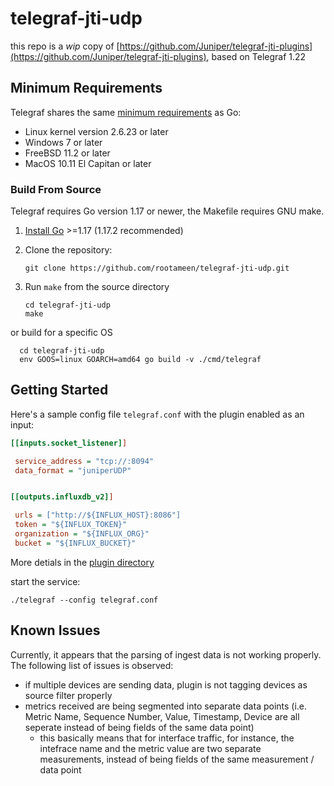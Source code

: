 
# telegraf-jti-udp

this repo is a _wip_ copy of [https://github.com/Juniper/telegraf-jti-plugins](https://github.com/Juniper/telegraf-jti-plugins), based on Telegraf 1.22

## Minimum Requirements

Telegraf shares the same [minimum requirements][] as Go:

- Linux kernel version 2.6.23 or later
- Windows 7 or later
- FreeBSD 11.2 or later
- MacOS 10.11 El Capitan or later

[minimum requirements]: https://github.com/golang/go/wiki/MinimumRequirements#minimum-requirements

### Build From Source

Telegraf requires Go version 1.17 or newer, the Makefile requires GNU make.

1. [Install Go](https://golang.org/doc/install) >=1.17 (1.17.2 recommended)
2. Clone the repository:

   ```shell
   git clone https://github.com/rootameen/telegraf-jti-udp.git
   ```

3. Run `make` from the source directory

   ```shell
   cd telegraf-jti-udp
   make
   ```

or build for a specific OS 

 ```shell
   cd telegraf-jti-udp
   env GOOS=linux GOARCH=amd64 go build -v ./cmd/telegraf
   ```

## Getting Started

Here's a sample config file `telegraf.conf` with the plugin enabled as an input:

```ini
[[inputs.socket_listener]]

 service_address = "tcp://:8094"
 data_format = "juniperUDP"


[[outputs.influxdb_v2]]

 urls = ["http://${INFLUX_HOST}:8086"]
 token = "${INFLUX_TOKEN}"
 organization = "${INFLUX_ORG}"
 bucket = "${INFLUX_BUCKET}"
```

More detials in the [plugin directory](https://github.com/rootameen/telegraf-jti-udp/tree/master/plugins/parsers/juniperUDP)

start the service:

```shell
./telegraf --config telegraf.conf
```

## Known Issues

Currently, it appears that the parsing of ingest data is not working properly. The following list of issues is observed:

- if multiple devices are sending data, plugin is not tagging devices as source filter properly 
- metrics received are being segmented into separate data points (i.e. Metric Name, Sequence Number, Value, Timestamp, Device are all seperate instead of being fields of the same data point)
  - this basically means that for interface traffic, for instance, the intefrace name and the metric value are two separate measurements, instead of being fields of the same measurement / data point
